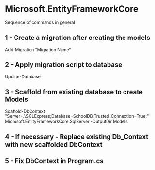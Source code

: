 # Microsoft.EntityFrameworkCore
Sequence of commands in general

## 1 - Create a migration after creating the models
Add-Migration "Migration Name"

## 2 - Apply migration script to database
Update-Database

## 3 - Scaffold from existing database to create Models
Scaffold-DbContext "Server=.\SQLExpress;Database=SchoolDB;Trusted_Connection=True;" Microsoft.EntityFrameworkCore.SqlServer -OutputDir Models


## 4 - If necessary - Replace existing Db_Context with new scaffolded DbContext

## 5 - Fix DbContext in Program.cs
